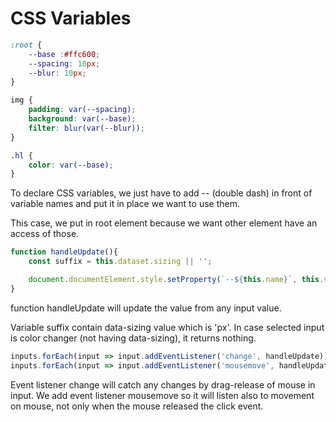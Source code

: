 # CSS Variables

```CSS
:root {
    --base :#ffc600;
    --spacing: 10px;
    --blur: 10px;
}

img {
    padding: var(--spacing);
    background: var(--base);
    filter: blur(var(--blur));
}

.hl {
    color: var(--base);
}
```
To declare CSS variables, we just have to add -- (double dash) in front of variable names and put it in place we want to use them. 

This case, we put in root element because we want other element have an access of those.

```JavaScript
function handleUpdate(){
    const suffix = this.dataset.sizing || '';      

    document.documentElement.style.setProperty(`--${this.name}`, this.value + suffix);  
}
```
function handleUpdate will update the value from any input value.

Variable suffix contain data-sizing value which is 'px'. In case selected input is color changer (not having data-sizing), it returns nothing.

```JavaScript
inputs.forEach(input => input.addEventListener('change', handleUpdate));
inputs.forEach(input => input.addEventListener('mousemove', handleUpdate));
```
Event listener change will catch any changes by drag-release of mouse in input.
We add event listener mousemove so it will listen also to movement on mouse, not only when the mouse released the click event.